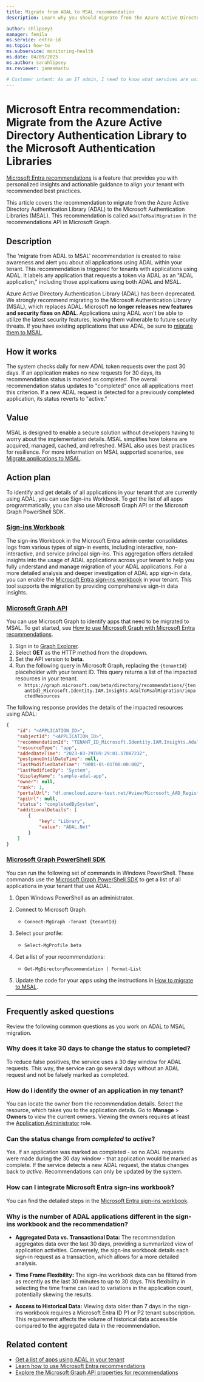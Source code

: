 ```yaml
---
title: Migrate from ADAL to MSAL recommendation
description: Learn why you should migrate from the Azure Active Directory Authentication Library to the Microsoft Authentication Libraries.

author: shlipsey3
manager: femila
ms.service: entra-id
ms.topic: how-to
ms.subservice: monitoring-health
ms.date: 04/09/2025
ms.author: sarahlipsey
ms.reviewer: jamesmantu

# Customer intent: As an IT admin, I need to know what services are using ADAL so I can migrate them to MSAL.
---
```


# Microsoft Entra recommendation: Migrate from the Azure Active Directory Authentication Library to the Microsoft Authentication Libraries

[Microsoft Entra recommendations](overview-recommendations.md) is a feature that provides you with personalized insights and actionable guidance to align your tenant with recommended best practices.

This article covers the recommendation to migrate from the Azure Active Directory Authentication Library (ADAL) to the Microsoft Authentication Libraries (MSAL). This recommendation is called `AdalToMsalMigration` in the recommendations API in Microsoft Graph. 

## Description

The 'migrate from ADAL to MSAL' recommendation is created to raise awareness and alert you about all applications using ADAL within your tenant. This recommendation is triggered for tenants with applications using ADAL. It labels any application that requests a token via ADAL as an "ADAL application," including those applications using both ADAL and MSAL.

Azure Active Directory Authentication Library (ADAL) has been deprecated. We strongly recommend migrating to the Microsoft Authentication Library (MSAL), which replaces ADAL. Microsoft **no longer releases new features and security fixes on ADAL**. Applications using ADAL won't be able to utilize the latest security features, leaving them vulnerable to future security threats. If you have existing applications that use ADAL, be sure to [migrate them to MSAL](~/identity-platform/msal-migration.md). 

## How it works

The system checks daily for new ADAL token requests over the past 30 days. If an application makes no new requests for 30 days, its recommendation status is marked as completed. The overall recommendation status updates to "completed" once all applications meet this criterion. If a new ADAL request is detected for a previously completed application, its status reverts to "active."

## Value 

MSAL is designed to enable a secure solution without developers having to worry about the implementation details. MSAL simplifies how tokens are acquired, managed, cached, and refreshed. MSAL also uses best practices for resilience. For more information on MSAL supported scenarios, see [Migrate applications to MSAL](~/identity-platform/msal-migration.md#why-switch-to-msal).

## Action plan

To identify and get details of all applications in your tenant that are currently using ADAL, you can use Sign-ins Workbook. To get the list of all apps programmatically, you can also use Microsoft Graph API or the Microsoft Graph PowerShell SDK.

### [Sign-ins Workbook](#tab/sign-ins-Workbook)

The sign-ins Workbook in the Microsoft Entra admin center consolidates logs from various types of sign-in events, including interactive, non-interactive, and service principal sign-ins. This aggregation offers detailed insights into the usage of ADAL applications across your tenant to help you fully understand and manage migration of your ADAL applications. For a more detailed analysis and deeper investigation of ADAL app sign-in data, you can enable the [Microsoft Entra sign-ins workbook](~/identity-platform/howto-get-list-of-all-auth-library-apps.md) in your tenant. This tool supports the migration by providing comprehensive sign-in data insights.

### [Microsoft Graph API](#tab/Microsoft-Graph-API)

You can use Microsoft Graph to identify apps that need to be migrated to MSAL. To get started, see [How to use Microsoft Graph with Microsoft Entra recommendations](howto-use-recommendations.md#how-to-use-microsoft-graph-with-azure-active-directory-recommendations).

1. Sign in to [Graph Explorer](https://aka.ms/ge).
1. Select **GET** as the HTTP method from the dropdown.
1. Set the API version to **beta**.
1. Run the following query in Microsoft Graph, replacing the `{tenantId}` placeholder with your tenant ID. This query returns a list of the impacted resources in your tenant.
    -  `https://graph.microsoft.com/beta/directory/recommendations/{tenantId}_Microsoft.Identity.IAM.Insights.AdalToMsalMigration/impactedResources`

The following response provides the details of the impacted resources using ADAL:

```json
{
    "id": "<APPLICATION_ID>",
    "subjectId": "<APPLICATION_ID>",
    "recommendationId": "TENANT_ID_Microsoft.Identity.IAM.Insights.AdalToMsalMigration",
    "resourceType": "app",
    "addedDateTime": "2023-03-29T09:29:01.1708723Z",
    "postponeUntilDateTime": null,
    "lastModifiedDateTime": "0001-01-01T00:00:00Z",
    "lastModifiedBy": "System",
    "displayName": "sample-adal-app",
    "owner": null,
    "rank": 1,
    "portalUrl": "df.onecloud.azure-test.net/#view/Microsoft_AAD_RegisteredApps/ApplicationMenuBlade/~/Branding/appId/{0}",
    "apiUrl": null,
    "status": "completedBySystem",
    "additionalDetails": [
        {
            "key": "Library",
            "value": "ADAL.Net"
        }
    ]
}
```

### [Microsoft Graph PowerShell SDK](#tab/Microsoft-Graph-PowerShell-SDK)

You can run the following set of commands in Windows PowerShell. These commands use the [Microsoft Graph PowerShell SDK](/powershell/microsoftgraph/installation) to get a list of all applications in your tenant that use ADAL.

1. Open Windows PowerShell as an administrator.

1. Connect to Microsoft Graph:
    - `Connect-MgGraph -Tenant {tenantId}`

1. Select your profile:
    - `Select-MgProfile beta`

1. Get a list of your recommendations:
    - `Get-MgDirectoryRecommendation | Format-List`

1. Update the code for your apps using the instructions in [How to migrate to MSAL](~/identity-platform/msal-migration.md#how-to-migrate-to-msal).

---

## Frequently asked questions

Review the following common questions as you work on ADAL to MSAL migration.

### Why does it take 30 days to change the status to completed?

To reduce false positives, the service uses a 30 day window for ADAL requests. This way, the service can go several days without an ADAL request and not be falsely marked as completed. 

### How do I identify the owner of an application in my tenant?

You can locate the owner from the recommendation details. Select the resource, which takes you to the application details. Go to **Manage** > **Owners** to view the current owners. Viewing the owners requires at least the [Application Administrator](../../identity/role-based-access-control/permissions-reference.md#application-administrator) role.

### Can the status change from *completed* to *active*?

Yes. If an application was marked as completed - so no ADAL requests were made during the 30 day window - that application would be marked as complete. If the service detects a new ADAL request, the status changes back to *active*. Recommendations can only be updated by the system.

### How can I integrate  Microsoft Entra sign-ins workbook?
You can find the detailed steps in the [Microsoft Entra sign-ins workbook](~/identity-platform/howto-get-list-of-all-auth-library-apps.md). 

### Why is the number of ADAL applications different in the sign-ins workbook and the recommendation?

- **Aggregated Data  vs. Transactional Data:** The recommendation aggregates data over the last 30 days, providing a summarized view of application activities. Conversely, the sign-ins workbook details each sign-in request as a transaction, which allows for a more detailed analysis.

- **Time Frame Flexibility:** The sign-ins workbook data can be filtered from as recently as the last 30 minutes to up to 30 days. This flexibility in selecting the time frame can lead to variations in the application count, potentially skewing the results.

- **Access to Historical Data:** Viewing data older than 7 days in the sign-ins workbook requires a Microsoft Entra ID P1 or P2 tenant subscription. This requirement affects the volume of historical data accessible compared to the aggregated data in the recommendation.

## Related content

- [Get a list of apps using ADAL in your tenant](~/identity-platform/howto-get-list-of-all-auth-library-apps.md)
- [Learn how to use Microsoft Entra recommendations](howto-use-recommendations.md)
- [Explore the Microsoft Graph API properties for recommendations](/graph/api/resources/recommendation)
